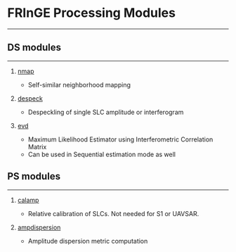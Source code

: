 # FRInGE Processing Modules
-----

## DS modules
----

1. [nmap](../src/nmap/docs/README.md)
   - Self-similar neighborhood mapping 

2. [despeck](../src/despeck/docs/README.md)
   - Despeckling of single SLC amplitude or interferogram 

3. [evd](../src/evd/docs/README.md)
   - Maximum Likelihood Estimator using Interferometric Correlation Matrix
   - Can be used in Sequential estimation mode as well


## PS modules
----

1. [calamp](../src/calamp/docs/README.md)
   - Relative calibration of SLCs. Not needed for S1 or UAVSAR.

2. [ampdispersion](../src/ampdispersion/docs/README.md)
   - Amplitude dispersion metric computation

